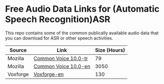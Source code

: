 # Free Audio Data Links for (Automatic Speech Recognition)ASR

This repo contains some of the common publically available audio data that you can download for ASR or other speech activities.

 Source | Link | Size (Hours) |
 ------- | ------- | ------- | 
Mozilla |  [Common Voice 10.0-tr](https://commonvoice.mozilla.org/tr/datasets) | 79 |
Mozilla |  [Common Voice 10.0-en](https://commonvoice.mozilla.org/en/datasets) | 3050 |
Voxforge | [Voxforge-en](http://www.repository.voxforge1.org/downloads/en/Trunk/Audio/Main/16kHz_16bit/) | 130 |


